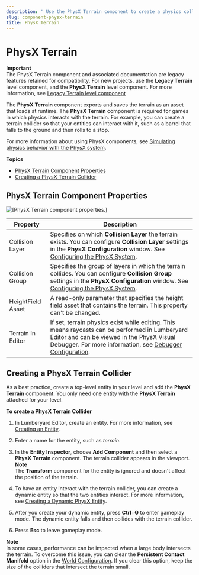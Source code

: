 ```yaml
---
description: ' Use the PhysX Terrain component to create a physics collider in &ALYlong;. '
slug: component-physx-terrain
title: PhysX Terrain
---
```

# PhysX Terrain<a name="component-physx-terrain"></a>

**Important**  
The PhysX Terrain component and associated documentation are legacy features retained for compatibility\. For new projects, use the **Legacy Terrain** level component, and the **PhysX Terrain** level component\. For more information, see [Legacy Terrain level component](/docs/userguide/components/legacy-terrain.md) 

The **PhysX Terrain** component exports and saves the terrain as an asset that loads at runtime\. The **PhysX Terrain** component is required for games in which physics interacts with the terrain\. For example, you can create a terrain collider so that your entities can interact with it, such as a barrel that falls to the ground and then rolls to a stop\.

For more information about using PhysX components, see [Simulating physics behavior with the PhysX system](/docs/userguide/nvidia/physx/intro.md)\.



**Topics**
+ [PhysX Terrain Component Properties](#physx-terrain-component-properties)
+ [Creating a PhysX Terrain Collider](#creating-physx-terrain-collider)

## PhysX Terrain Component Properties<a name="physx-terrain-component-properties"></a>

![\[PhysX Terrain component properties.\]](/images/userguide/component/physx/ui-phsx-terrain-component-properties-1.27.png)


| Property | Description | 
| --- | --- | 
| Collision Layer |  Specifies on which **Collision Layer** the terrain exists\. You can configure **Collision Layer** settings in the **PhysX Configuration** window\.  See [Configuring the PhysX System](/docs/userguide/nvidia/physx/configuration.md)\.  | 
| Collision Group |  Specifies the group of layers in which the terrain collides\. You can configure **Collision Group** settings in the **PhysX Configuration** window\.  See [Configuring the PhysX System](/docs/userguide/nvidia/physx/configuration.md)\.  | 
| HeightField Asset |  A read\-only parameter that specifies the height field asset that contains the terrain\. This property can't be changed\.  | 
| Terrain In Editor |  If set, terrain physics exist while editing\. This means raycasts can be performed in Lumberyard Editor and can be viewed in the PhysX Visual Debugger\. For more information, see [Debugger Configuration](/docs/userguide/nvidia/physx/configuration-debugger.md)\.  | 

## Creating a PhysX Terrain Collider<a name="creating-physx-terrain-collider"></a>

As a best practice, create a top\-level entity in your level and add the **PhysX Terrain** component\. You only need one entity with the **PhysX Terrain** attached for your level\.

**To create a PhysX Terrain Collider**

1. In Lumberyard Editor, create an entity\. For more information, see [Creating an Entity](creating-entity.md)\.

1. Enter a name for the entity, such as *terrain*\.

1. In the **Entity Inspector**, choose **Add Component** and then select a **PhysX Terrain** component\. The terrain collider appears in the viewport\.
**Note**  
The **Transform** component for the entity is ignored and doesn't affect the position of the terrain\.

1. To have an entity interact with the terrain collider, you can create a dynamic entity so that the two entities interact\. For more information, see [Creating a Dynamic PhysX Entity](component-physx-rigid-body-physics.md#example-creating-dynamic-game-entity)\.

1. After you create your dynamic entity, press **Ctrl**\+**G** to enter gameplay mode\. The dynamic entity falls and then collides with the terrain collider\. 

1. Press **Esc** to leave gameplay mode\.

**Note**  
In some cases, performance can be impacted when a large body intersects the terrain\. To overcome this issue, you can clear the **Persistent Contact Manifold** option in the [World Configuration](physx-configuration-global.md#physx-configuration-global-world)\. If you clear this option, keep the size of the colliders that intersect the terrain small\.